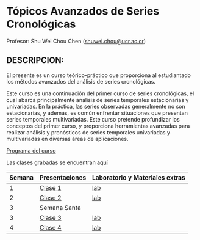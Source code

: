 # Tópicos Avanzados de Series Cronológicas

Profesor: Shu Wei Chou Chen (<shuwei.chou@ucr.ac.cr>)

## DESCRIPCION:

El presente es un curso teórico-práctico que proporciona al estudiantado
los métodos avanzados del análisis de series cronológicas.

Este curso es una continuación del primer curso de series cronológicas,
el cual abarca principalmente análisis de series temporales
estacionarias y univariadas. En la práctica, las series observadas
generalmente no son estacionarias, y además, es común enfrentar
situaciones que presentan series temporales multivariadas. Este curso
pretende profundizar los conceptos del primer curso, y proporciona
herramientas avanzadas para realizar análisis y pronósticos de series
temporales univariadas y multivariadas en diversas áreas de
aplicaciones.

[Programa del
curso](https://shuwei325.github.io/SP2600-I22/SP2600-programa.pdf)

Las clases grabadas se encuentran
[aquí](https://youtube.com/playlist?list=PL81c0Y-B3uz1Vf_SsNyqssyX6QAhphXFB)

| Semana | Presentaciones                                                 | Laboratorio y Materiales extras                       |
|--------|----------------------------------------------------------------|-------------------------------------------------------|
| 1      | [Clase 1](https://shuwei325.github.io/SP2600-I22/clase01.html) | [lab](https://shuwei325.github.io/SP2600-I22/lab01.R) |
| 2      | [Clase 2](https://shuwei325.github.io/SP2600-I22/clase02.html) | [lab](https://shuwei325.github.io/SP2600-I22/lab02.R) |
| 3      | Semana Santa                                                   |                                                       |
| 3      | [Clase 3](https://shuwei325.github.io/SP2600-I22/clase03.html) | [lab](https://shuwei325.github.io/SP2600-I22/lab03.R) |
| 4      | [Clase 4](https://shuwei325.github.io/SP2600-I22/clase04.html) | [lab](https://shuwei325.github.io/SP2600-I22/lab04.R) |
